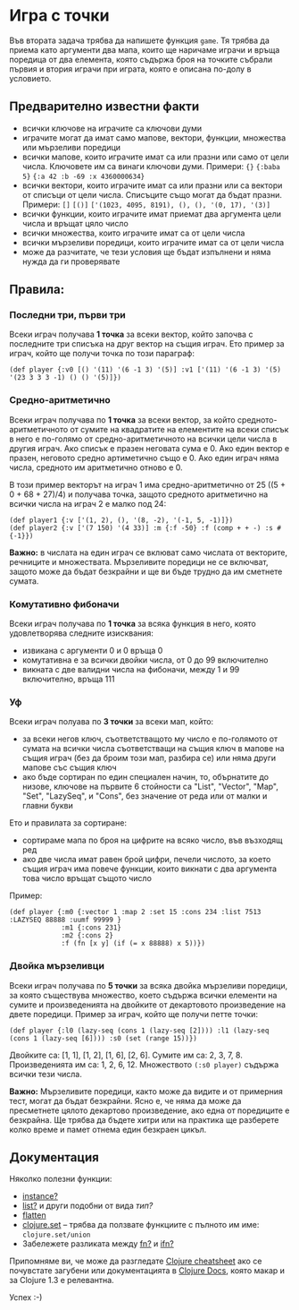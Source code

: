 # Игра с точки

Във втората задача трябва да напишете функция `game`. Тя трябва да приема като аргументи два мапа, които ще наричаме играчи и връща поредица от два елемента, която съдържа броя на точките събрали първия и втория играчи при играта, която е описана по-долу в условието.

## Предварително известни факти

* всички ключове на играчите са ключови думи
* играчите могат да имат само мапове, вектори, функции, множества или мързеливи поредици
* всички мапове, които играчите имат са или празни или само от цели числа. Ключовете им са винаги ключови думи. Примери: `{}` `{:baba 5}` `{:a 42 :b -69 :x 4360000634}`
* всички вектори, които играчите имат са или празни или са вектори от списъци от цели числа. Списъците също могат да бъдат празни. Примери: `[]` `[()]` `['(1023, 4095, 8191), (), (), '(0, 17), '(3)]`
* всички функции, които играчите имат приемат два аргумента цели числа и връщат цяло число
* всички множества, които играчите имат са от цели числа
* всички мързеливи поредици, които играчите имат са от цели числа
* може да разчитате, че тези условия ще бъдат изпълнени и няма нужда да ги проверявате

## Правила:

### Последни три, първи три

Всеки играч получава **1 точка** за всеки вектор, който започва с последните три списъка на друг вектор на същия играч. Ето пример за играч, който ще получи точка по този параграф:

    (def player {:v0 [() '(11) '(6 -1 3) '(5)] :v1 ['(11) '(6 -1 3) '(5) '(23 3 3 3 -1) () () '(5)]})

### Средно-аритметично

Всеки играч получава по **1 точка** за всеки вектор, за който средното-аритметичното от сумите на квадратите на елементите на всеки списък в него е по-голямо от средно-аритметичното на всички цели числа в другия играч. Ако списък е празен неговата сума е 0. Ако един вектор е празен, неговото средно артиметично също е 0. Ако един играч няма числа, средното им аритметично отново е 0.

В този пример векторът на играч 1 има средно-аритметично от 25 ((5 + 0 + 68 + 27)/4) и получава точка, защото средното аритметично на всички числа на играч 2 е малко под 24:

    (def player1 {:v ['(1, 2), (), '(8, -2), '(-1, 5, -1)]})
    (def player2 {:v ['(7 150) '(4 33)] :m {:f -50} :f (comp + + -) :s #{-1}})

**Важно:** в числата на един играч се вклюват само числата от векторите, речниците и множествата. Мързеливите поредици не се включват, защото може да бъдат безкрайни и ще ви бъде трудно да им сметнете сумата.

### Комутативно фибоначи

Всеки играч получава по **1 точка** за всяка функция в него, която удовлетворява следните изисквания:

* извикана с аргументи 0 и 0 връща 0
* комутативна e за всички двойки числа, от 0 до 99 включително
* викната с две валидни числа на фибоначи, между 1 и 99 включително, връща 111

### Уф

Всеки играч полуава по **3 точки** за всеки мап, който:

* за всеки негов ключ, съответстващото му число е по-голямото от сумата на всички числа съответстващи на същия ключ в мапове на същия играч (без да броим този мап, разбира се) или няма други мапове със същия ключ
* ако бъде сортиран по един специален начин, то, обърнатите до низове, ключове на първите 6 стойности са "List", "Vector", "Map", "Set", "LazySeq", и "Cons", без значение от реда или от малки и главни букви

Ето и правилата за сортиране:

* сортираме мапа по броя на цифрите на всяко число, във възходящ ред
* ако две числа имат равен брой цифри, печели числото, за което същия играч има повече функции, които викнати с два аргумента това число връщат същото число

Пример:

    (def player {:m0 {:vector 1 :map 2 :set 15 :cons 234 :list 7513 :LAZYSEQ 88888 :uumf 99999 }
                 :m1 {:cons 231}
				 :m2 {:cons 2}
				 :f (fn [x y] (if (= x 88888) x 5))})

### Двойка мързеливци

Всеки играч получава по **5 точки** за всяка двойка мързеливи поредици, за която съществува множество, което съдържа всички елементи на сумите и произведенията на двойките от декартовото произведение на двете поредици. Пример за играч, който ще получи петте точки:

    (def player {:l0 (lazy-seq (cons 1 (lazy-seq [2]))) :l1 (lazy-seq (cons 1 (lazy-seq [6]))) :s0 (set (range 15))})

Двойките са: [1, 1], [1, 2], [1, 6], [2, 6]. Сумите им са: 2, 3, 7, 8. Произведенията им са: 1, 2, 6, 12. Множеството `(:s0 player)` съдържа всички тези числа.

**Важно:** Мързеливите поредици, както може да видите и от примерния тест, могат да бъдат безкрайни. Ясно е, че няма да може да пресметнете цялото декартово произведение, ако една от поредиците е безкрайна. Ще трябва да бъдете хитри или на практика ще разберете колко време и памет отнема един безкраен цикъл.

## Документация

Няколко полезни функции:

* [instance?](http://clojuredocs.org/clojure_core/clojure.core/instance_q)
* [list?](http://clojuredocs.org/clojure_core/clojure.core/list_q) и други подобни от вида _тип?_
* [flatten](http://clojuredocs.org/clojure_core/clojure.core/flatten)
* [clojure.set](http://clojure.github.com/clojure/clojure.set-api.html#clojure.set) – трябва да ползвате функциите с пълното им име: `clojure.set/union`
* Забележете разликата между [fn?](http://clojuredocs.org/clojure_core/clojure.core/fn_q) и [ifn?](http://clojuredocs.org/clojure_core/clojure.core/ifn_q)

Припомняме ви, че може да разгледате [Clojure cheatsheet](http://clojure.org/cheatsheet) ако се почувстате загубени или документацията в [Clojure Docs](http://clojuredocs.org/quickref/Clojure%20Core), която макар и за Clojure 1.3 е релевантна.

Успех :-)

